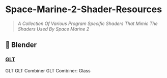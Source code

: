 # Space-Marine-2-Shader-Resources
> *A Collection Of Various Program Specific Shaders That Mimic The Shaders Used By Space Marine 2*
##  :large_orange_diamond: Blender
### <ins>GLT<ins>
GLT
GLT Combiner
GLT Combiner: Glass
